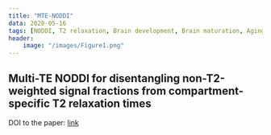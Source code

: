 ```yaml
---
title: "MTE-NODDI"
data: 2020-05-16
tags: [NODDI, T2 relaxation, Brain development, Brain maturation, Aging]
header:
    image: "/images/Figure1.png"
---
```


## Multi-TE NODDI for disentangling non-T2-weighted signal fractions from compartment-specific T2 relaxation times

DOI to the paper: [link](https://doi.org/10.1016/j.neuroimage.2020.116906)
